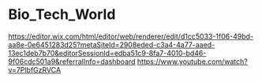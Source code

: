 # Bio_Tech_World
https://editor.wix.com/html/editor/web/renderer/edit/d1cc5033-1f06-49bd-aa8e-0e6451283d25?metaSiteId=2908eded-c3a4-4a77-aaed-13ec1deb7b70&editorSessionId=edba51c9-8fa7-4010-bd46-9f06cdc501a9&referralInfo=dashboard
https://www.youtube.com/watch?v=7PlbfGzRVCA
